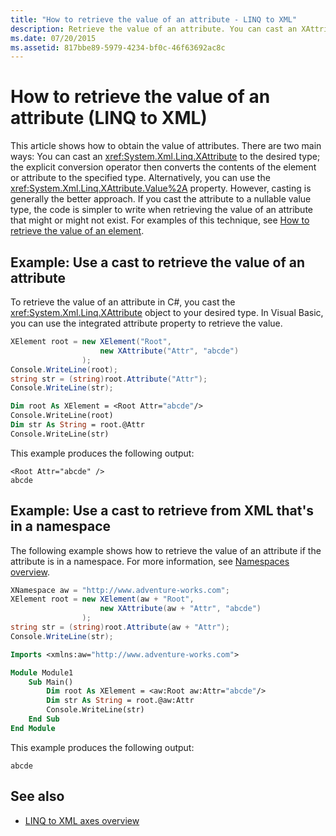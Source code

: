 ```yaml
---
title: "How to retrieve the value of an attribute - LINQ to XML"
description: Retrieve the value of an attribute. You can cast an XAttribute to the desired type, or use the XAttribute.Value property.
ms.date: 07/20/2015
ms.assetid: 817bbe89-5979-4234-bf0c-46f63692ac8c
---
```


# How to retrieve the value of an attribute (LINQ to XML)

This article shows how to obtain the value of attributes. There are two main ways: You can cast an <xref:System.Xml.Linq.XAttribute> to the desired type; the explicit conversion operator then converts the contents of the element or attribute to the specified type. Alternatively, you can use the <xref:System.Xml.Linq.XAttribute.Value%2A> property. However, casting is generally the better approach. If you cast the attribute to a nullable value type, the code is simpler to write when retrieving the value of an attribute that might or might not exist. For examples of this technique, see [How to retrieve the value of an element](retrieve-value-element.md).

## Example: Use a cast to retrieve the value of an attribute

To retrieve the value of an attribute in C#, you cast the <xref:System.Xml.Linq.XAttribute> object to your desired type. In Visual Basic, you can use the integrated attribute property to retrieve the value.

```csharp
XElement root = new XElement("Root",
                    new XAttribute("Attr", "abcde")
                );
Console.WriteLine(root);
string str = (string)root.Attribute("Attr");
Console.WriteLine(str);
```

```vb
Dim root As XElement = <Root Attr="abcde"/>
Console.WriteLine(root)
Dim str As String = root.@Attr
Console.WriteLine(str)
```

This example produces the following output:

```output
<Root Attr="abcde" />
abcde
```

## Example: Use a cast to retrieve from XML that's in a namespace

The following example shows how to retrieve the value of an attribute if the attribute is in a namespace. For more information, see [Namespaces overview](namespaces-overview.md).

```csharp
XNamespace aw = "http://www.adventure-works.com";
XElement root = new XElement(aw + "Root",
                    new XAttribute(aw + "Attr", "abcde")
                );
string str = (string)root.Attribute(aw + "Attr");
Console.WriteLine(str);
```

```vb
Imports <xmlns:aw="http://www.adventure-works.com">

Module Module1
    Sub Main()
        Dim root As XElement = <aw:Root aw:Attr="abcde"/>
        Dim str As String = root.@aw:Attr
        Console.WriteLine(str)
    End Sub
End Module
```

This example produces the following output:

```output
abcde
```

## See also

- [LINQ to XML axes overview](linq-xml-axes-overview.md)
